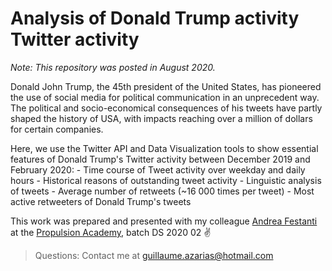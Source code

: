 # Analysis of Donald Trump activity Twitter activity

*Note: This repository was posted in August 2020.*

Donald John Trump, the 45th president of the United States, has pioneered the use of social media for political communication in an unprecedent way. The political and socio-economical consequences of his tweets have partly shaped the history of USA, with impacts reaching over a million of dollars for certain companies.

Here, we use the Twitter API and Data Visualization tools to show essential features of Donald Trump's Twitter activity between December 2019 and February 2020:
    - Time course of Tweet activity over weekday and daily hours
    - Historical reasons of outstanding tweet activity
    - Linguistic analysis of tweets
    - Average number of retweets (~16 000 times per tweet)
    - Most active retweeters of Donald Trump's tweets

This work was prepared and presented with my colleague [Andrea Festanti](https://github.com/afestant) at the [Propulsion Academy](https://propulsion.academy/), batch DS 2020 02 :v:

> Questions: Contact me at guillaume.azarias@hotmail.com